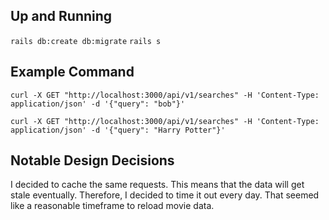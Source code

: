 ## Up and Running

`rails db:create db:migrate`
`rails s`

## Example Command

`curl -X GET "http://localhost:3000/api/v1/searches" -H 'Content-Type: application/json' -d '{"query": "bob"}'`

`curl -X GET "http://localhost:3000/api/v1/searches" -H 'Content-Type: application/json' -d '{"query": "Harry Potter"}'`

## Notable Design Decisions

I decided to cache the same requests. This means that the data will get stale eventually. Therefore,
I decided to time it out every day. That seemed like a reasonable timeframe to reload movie data.

